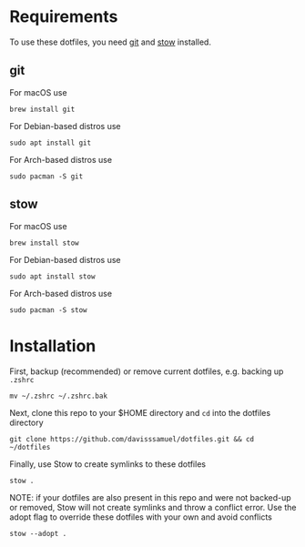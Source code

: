 # Requirements

To use these dotfiles, you need [git](https://git-scm.com/) and [stow](https://www.gnu.org/software/stow/) installed.

## git

For macOS use

```
brew install git
```

For Debian-based distros use

```
sudo apt install git
```

For Arch-based distros use

```
sudo pacman -S git
```

## stow

For macOS use

```
brew install stow
```

For Debian-based distros use

```
sudo apt install stow
```

For Arch-based distros use

```
sudo pacman -S stow
```

# Installation


First, backup (recommended) or remove current dotfiles, e.g. backing up `.zshrc`

```
mv ~/.zshrc ~/.zshrc.bak
```

Next, clone this repo to your $HOME directory and `cd` into the dotfiles directory

```
git clone https://github.com/davisssamuel/dotfiles.git && cd ~/dotfiles
```

Finally, use Stow to create symlinks to these dotfiles

```
stow .
```

NOTE: if your dotfiles are also present in this repo and were not backed-up or removed, Stow will not create symlinks and throw a conflict error. Use the adopt flag to override these dotfiles with your own and avoid conflicts

```
stow --adopt .
```
